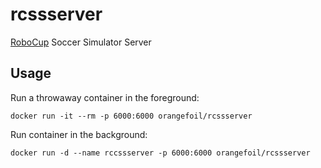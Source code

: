 # rcssserver
[RoboCup](https://www.robocup.org/) Soccer Simulator Server

## Usage
Run a throwaway container in the foreground:
```shell
docker run -it --rm -p 6000:6000 orangefoil/rcssserver
```

Run container in the background:
```shell
docker run -d --name rccssserver -p 6000:6000 orangefoil/rcssserver
```